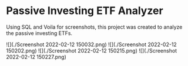 # Passive Investing ETF Analyzer
 Using SQL and Voila for screenshots, this project was created to analyze the passive investing ETFs.

    
![](./Screenshot 2022-02-12 150032.png) 
![](./Screenshot 2022-02-12 150202.png)
![](./Screenshot 2022-02-12 150215.png)
![](./Screenshot 2022-02-12 150227.png)